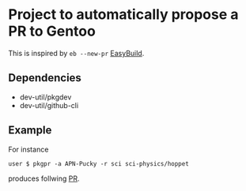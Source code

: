 # Project to automatically propose a PR to Gentoo

This is inspired by `eb --new-pr` [EasyBuild](https://docs.easybuild.io/contributing/#contributing_creating_pull_requests).

## Dependencies

- dev-util/pkgdev
- dev-util/github-cli

## Example

For instance 

```
user $ pkgpr -a APN-Pucky -r sci sci-physics/hoppet
```

produces follwing [PR](https://github.com/gentoo/sci/pull/1242).
